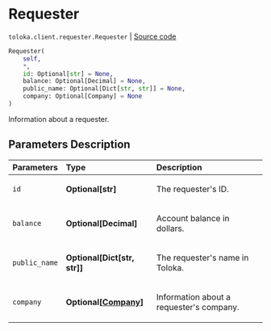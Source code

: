 # Requester
`toloka.client.requester.Requester` | [Source code](https://github.com/Toloka/toloka-kit/blob/v1.2.2/src/client/requester.py#L9)

```python
Requester(
    self,
    *,
    id: Optional[str] = None,
    balance: Optional[Decimal] = None,
    public_name: Optional[Dict[str, str]] = None,
    company: Optional[Company] = None
)
```

Information about a requester.

## Parameters Description

| Parameters | Type | Description |
| :----------| :----| :-----------|
`id`|**Optional\[str\]**|<p>The requester&#x27;s ID.</p>
`balance`|**Optional\[Decimal\]**|<p>Account balance in dollars.</p>
`public_name`|**Optional\[Dict\[str, str\]\]**|<p>The requester&#x27;s name in Toloka.</p>
`company`|**Optional\[[Company](toloka.client.requester.Requester.Company.md)\]**|<p>Information about a requester&#x27;s company.</p>
